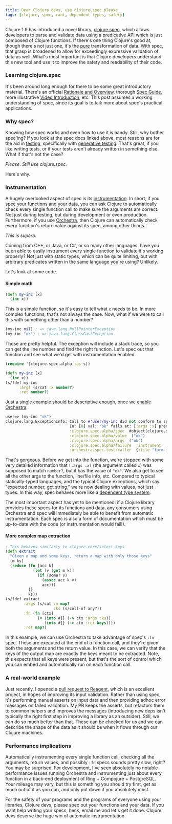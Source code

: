 ```yaml
---
title: Dear Clojure devs, use clojure.spec please
tags: [clojure, spec, rant, dependent types, safety]
---
```


Clojure 1.9 has introduced a novel library,
[clojure.spec](https://clojure.org/about/spec), which allows developers to parse
and validate data using a predicative API which is just composed of Clojure
functions. If there's one thing Clojure's good at, though there's not just one,
it's the [pure](https://en.wikipedia.org/wiki/Pure_function) transformation of
data. With spec, that grasp is broadened to allow for exceedingly expressive
validation of data as well. What's most important is that Clojure developers
understand this new tool and use it to improve the safety and readability of
their code.

### Learning clojure.spec
It's been around long enough for there to be some great introductory material.
There's an official [Rationale and Overview](https://clojure.org/about/spec),
thorough [Spec Guide](https://clojure.org/guides/spec), more illustrative [Video
Introduction](https://lambdaisland.com/episodes/clojure-spec), etc. This post
assumes a working understanding of spec, since its goal is to talk more about
spec's practical applications.

### Why spec?
Knowing how spec works and even how to use it is handy. Still, why bother
spec'ing? If you look at the spec docs linked above, most reasons are for the
aid in [testing](https://en.wikipedia.org/wiki/Software_testing), specifically
with [generative testing](https://clojure.org/guides/spec#_generators). That's
great, if you like writing tests, or if your tests aren't already written in
something else. What if that's not the case?

*Please. Still use clojure.spec.*

Here's why.

### Instrumentation
A hugely overlooked aspect of spec is its
[instrumentation](https://clojure.org/guides/spec#_instrumentation_and_testing).
In short, if you spec your functions and your data, you can ask Clojure to
automatically check every single function call to make sure the arguments are
correct. Not just during testing, but during development or even production.
Furthermore, if you use [Orchestra](https://github.com/jeaye/orchestra), then
Clojure can automatically check every function's return value against its spec,
among other things.

*This is superb.*

Coming from C++, or Java, or C#, or so many other languages: have you been able
to easily instrument every single function to validate it's working properly?
Not just with static types, which can be quite limiting, but with arbitrary
predicates written in the same language you're using? Unlikely.

Let's look at some code.

#### Simple math
```clojure
(defn my-inc [x]
  (inc x))
```

This is a simple function, so it's easy to tell what `x` needs to be. In more
complex functions, that's not always the case. Now, what if we were to call this
with something other than a number?

```clojure
(my-inc nil) ; => java.lang.NullPointerException
(my-inc "ok") ; => java.lang.ClassCastException
```

Those are pretty helpful. The exception will include a stack trace, so you can
get the line number and find the right function. Let's spec out that function
and see what we'd get with instrumentation enabled.

```clojure
(require '[clojure.spec.alpha :as s])

(defn my-inc [x]
  (inc x))
(s/fdef my-inc
      :args (s/cat :x number?)
      :ret number?)
```

Just a single example should be descriptive enough, once we [enable
Orchestra](https://github.com/jeaye/orchestra#usage).

```clojure
user=> (my-inc "ok")
clojure.lang.ExceptionInfo: Call to #'user/my-inc did not conform to spec:
                            In: [0] val: "ok" fails at: [:args :x] predicate: number?
                            :clojure.spec.alpha/spec  #object[clojure.spec.alpha$regex_spec_impl$reify__1200 0x5422f7a "clojure.spec.alpha$regex_spec_impl$reify__1200@5422f7a"]
                            :clojure.spec.alpha/value  ("ok")
                            :clojure.spec.alpha/args  ("ok")
                            :clojure.spec.alpha/failure  :instrument
                            :orchestra.spec.test/caller  {:file "form-init6204324603710300718.clj", :line 1, :var-scope user/eval42203}
```

That's gorgeous. Before we get into the function, we're stopped with some very
detailed information that `[:args :x]` (the argument called `x`) was supposed to
match `number?`, but it has the value of `"ok"`. We also get to see all the
other args to the function, line/file info, etc. Compared to typical
statically-typed languages, and the typical Clojure exceptions, which say
"expected number, got string," we're now dealing with values, not just types. In
this way, spec behaves more like a [dependent
type system](https://en.wikipedia.org/wiki/Dependent_type).

The most important aspect has yet to be mentioned: if a Clojure library provides
these specs for its functions and data, any consumers using Orchestra and spec
will immediately be able to benefit from automatic instrumentation. Each spec is
also a form of documentation which must be up-to-date with the code (or
instrumentation would fail!).

#### More complex map extraction
```clojure
; This behaves similarly to clojure.core/select-keys
(defn extract
  "Given a map and some keys, return a map with only those keys"
  [m ks]
  (reduce (fn [acc k]
            (let [v (get m k)]
              (if (some? v)
                (assoc acc k v)
                acc)))
          {}
          ks))
(s/fdef extract
        :args (s/cat :m map?
                     :ks (s/coll-of any?))
        :fn (fn [ctx]
              (= (into #{} (-> ctx :args :ks))
                 (into #{} (-> ctx :ret keys))))
        :ret map?)
```

In this example, we can use Orchestra to take advantage of spec's `:fn` spec.
These are executed at the end of a function call, and they're given both the
arguments and the return value. In this case, we can verify that the keys of the
output map are exactly the keys meant to be extracted. Note, this expects that
all keys were present, but that's the sort of control which you can embed and
automatically run on each function call.

### A real-world example
Just recently, I opened a [pull request to
Reagent](https://github.com/reagent-project/reagent/pull/301), which is an
excellent project, in hopes of improving its input validation. Rather than using
spec, it's performing manual asserts on input data and then providing adhoc
error messages on failed validation. My PR keeps the asserts, but refactors them
to common helpers and improves the messages (introducing new deps isn't
typically the right first step in improving a library as an outsider). Still, we
can do so much better than that. These can be checked for us and we can describe
the shape of the data as it should be when it flows through our Clojure
machines.

### Performance implications
Automatically instrumenting every single function call, checking all the
arguments, return values, and possibly `:fn` specs sounds pretty slow, right?
You may be surprised. For development, I've seen absolutely no notable
performance issues running Orchestra and instrumenting just about every function
in a back-end deployment of Ring + Compojure + PostgreSQL. Your mileage may
vary, but this is something you should try first, get as much out of it as you
can, and only put down if you absolutely must.

For the safety of your programs and the programs of everyone using your
libraries, Clojure devs, please spec out your functions and your data. If you
want help writing your specs, heck, email me and let's get it done. Clojure devs
deserve the huge win of automatic instrumentation.
